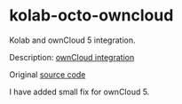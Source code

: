 kolab-octo-owncloud
===================

Kolab and ownCloud 5 integration.

Description: [ownCloud integration](https://kolab.org/owncloud)

Original [source code](http://git.kolab.org/roundcubemail-plugins-kolab/)

I have added small fix for ownCloud 5.
